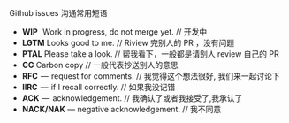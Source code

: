 Github issues 沟通常用短语
- **WIP**   Work in progress, do not merge yet. // 开发中
- **LGTM** Looks good to me. // Riview 完别人的 PR ，没有问题
- **PTAL** Please take a look. // 帮我看下，一般都是请别人 review 自己的 PR
- **CC** Carbon copy // 一般代表抄送别人的意思
- **RFC**  —  request for comments. // 我觉得这个想法很好, 我们来一起讨论下
- **IIRC**  —  if I recall correctly. // 如果我没记错
- **ACK**  —  acknowledgement. // 我确认了或者我接受了,我承认了
- **NACK/NAK** — negative acknowledgement. // 我不同意
